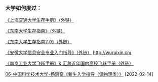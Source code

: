 <!-- [一起来将手册建设地更好！](Preface/fenxiang.md) -->

### 大学如何度过：

[《上海交通大学生存手册》（外链）](https://survivesjtu.gitbook.io/survivesjtumanual/xu/xu)

[《东南大学生存指南》（外链）](https://www.yuque.com/wangzonghui-jujm4/telvdb)

[《东南大学生存指南2.0》（外链）](https://www.yuque.com/books/share/7b35bef7-f726-40da-9dd0-9e9eecce0ed9)

[《安微大学信息安全专业入门指导》（外链）](https://first-book-2.gitbook.io/the-guide-of-information-security-in-anhui-univers/) http://wuruixin.cn/

[《南京工业大学飞跃手册》& 汇总近年国内高校飞跃手册（外链）](https://github.com/yaoshun123/FLY_NJTech)

[06-中国科学技术大学-杨思奇《新生入学指导（偏物理类）》](https://www.ahu.wiki/Golden-years/新生入学指导-偏物理类-杨思奇-USTC.pdf) [2022-02-14]

<!-- [18-电院-电子-顾成超《我眼中的大学》](Golden-years/18-电子-顾成超.md) [2021-01-09] -->

<!-- 17-新传-新闻-张景《大学学习生活干货分享》[[图片版本]](Golden-years/17-新闻-张景.md) [[PDF版本]](https://ahuer-leaplap.github.io/Impart-Inherit/Golden-years/17-新闻-张景.pdf) [2021-01-09] -->

